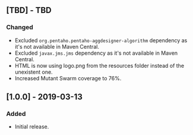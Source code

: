 ## [TBD] - TBD
### Changed
- Excluded `org.pentaho.pentaho-aggdesigner-algorithm` dependency as it's not available in Maven Central.
- Excluded `javax.jms.jms` dependency as it's not available in Maven Central.
- HTML is now using logo.png from the resources folder instead of the unexistent one.
- Increased Mutant Swarm coverage to 76%.

## [1.0.0] - 2019-03-13
### Added
- Initial release.
